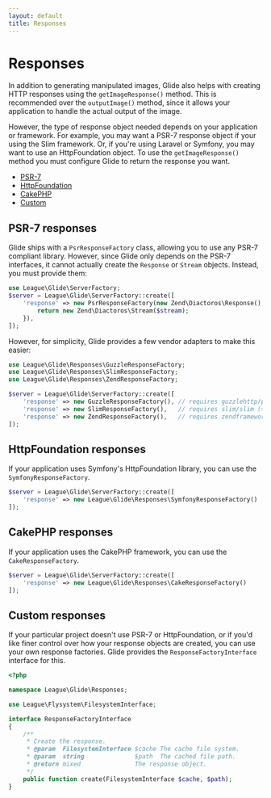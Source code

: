 ```yaml
---
layout: default
title: Responses
---
```


# Responses

In addition to generating manipulated images, Glide also helps with creating HTTP responses using the `getImageResponse()` method. This is recommended over the `outputImage()` method, since it allows your application to handle the actual output of the image.

However, the type of response object needed depends on your application or framework. For example, you may want a PSR-7 response object if your using the Slim framework. Or, if you're using Laravel or Symfony, you may want to use an HttpFoundation object. To use the `getImageResponse()` method you must configure Glide to return the response you want.

- [PSR-7](config/responses#psr-7-responses)
- [HttpFoundation](config/responses#httpfoundation-responses)
- [CakePHP](config/responses#cakephp-responses)
- [Custom](config/responses#custom-responses)

## PSR-7 responses

Glide ships with a `PsrResponseFactory` class, allowing you to use any PSR-7 compliant library. However, since Glide only depends on the  PSR-7 interfaces, it cannot actually create the `Response` or `Stream` objects. Instead, you must provide them:

~~~ php
use League\Glide\ServerFactory;
$server = League\Glide\ServerFactory::create([
    'response' => new PsrResponseFactory(new Zend\Diactoros\Response(), function ($stream) {
        return new Zend\Diactoros\Stream($stream);
    }),
]);
~~~

However, for simplicity, Glide provides a few vendor adapters to make this easier:

~~~ php
use League\Glide\Responses\GuzzleResponseFactory;
use League\Glide\Responses\SlimResponseFactory;
use League\Glide\Responses\ZendResponseFactory;

$server = League\Glide\ServerFactory::create([
    'response' => new GuzzleResponseFactory(), // requires guzzlehttp/psr7
    'response' => new SlimResponseFactory(),   // requires slim/slim (> 3.0)
    'response' => new ZendResponseFactory(),   // requires zendframework/zend-diactoros
]);
~~~

## HttpFoundation responses

If your application uses Symfony's HttpFoundation library, you can use the `SymfonyResponseFactory`.

~~~ php
$server = League\Glide\ServerFactory::create([
    'response' => new League\Glide\Responses\SymfonyResponseFactory()
]);
~~~

## CakePHP responses

If your application uses the CakePHP framework, you can use the `CakeResponseFactory`.

~~~ php
$server = League\Glide\ServerFactory::create([
    'response' => new League\Glide\Responses\CakeResponseFactory()
]);
~~~

## Custom responses

If your particular project doesn't use PSR-7 or HttpFoundation, or if you'd like finer control over how your response objects are created, you can use your own response factories. Glide provides the `ResponseFactoryInterface` interface for this.

~~~ php
<?php

namespace League\Glide\Responses;

use League\Flysystem\FilesystemInterface;

interface ResponseFactoryInterface
{
    /**
     * Create the response.
     * @param  FilesystemInterface $cache The cache file system.
     * @param  string              $path  The cached file path.
     * @return mixed               The response object.
     */
    public function create(FilesystemInterface $cache, $path);
}
~~~